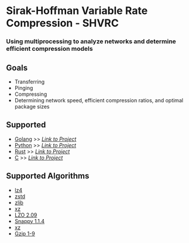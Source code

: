 # **Sirak-Hoffman Variable Rate Compression - SHVRC**
### Using multiprocessing to analyze networks and determine efficient compression models

## **Goals**
- Transferring
- Pinging
- Compressing 
- Determining network speed, efficient compression ratios, and optimal package sizes
 

## **Supported**
- [Golang](./go) >> *[Link to Project](https://go.dev/)*
- [Python](./python) >> *[Link to Project](https://www.python.org/)*
- [Rust](./rust) >> *[Link to Project](https://github.com/rust-lang/rust)*
- [C](./c) >> *[Link to Project](https://www.cprogramming.com/)*


## **Supported Algorithms**
- [lz4](https://github.com/lz4/lz4)
- [zstd](https://github.com/facebook/zstd)
- [zlib](https://zlib.net/)
- [xz](https://tukaani.org/xz/)
- [LZO 2.09](https://pkg.go.dev/github.com/cyberdelia/lzo)
- [Snappy 1.1.4](https://github.com/google/snappy)
- [xz](https://github.com/ulikunitz/xz)
- [Gzip 1-9](https://pkg.go.dev/compress/gzip)

